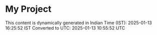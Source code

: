 # My Project

This content is dynamically generated in Indian Time (IST): 2025-01-13 16:25:52 IST
Converted to UTC: 2025-01-13 10:55:52 UTC

